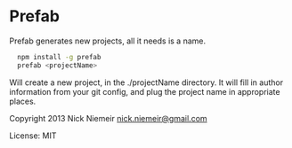 # Prefab

Prefab generates new projects, all it needs is a name.

```bash
  npm install -g prefab
  prefab <projectName>
```

Will create a new project, in the ./projectName directory.
It will fill in author information from your git config,
and plug the project name in appropriate places.


Copyright 2013 Nick Niemeir <nick.niemeir@gmail.com>

License: MIT
